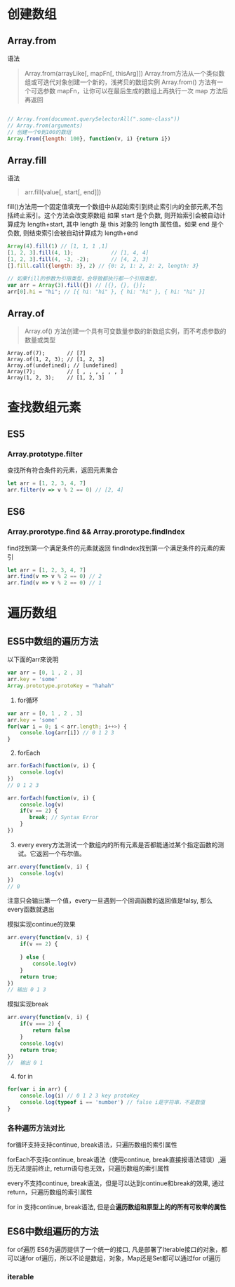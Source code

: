 
# 创建数组
## Array.from 
语法
>Array.from(arrayLike[, mapFn[, thisArg]])
Array.from方法从一个类似数组或可迭代对象创建一个新的，浅拷贝的数组实例
Array.from() 方法有一个可选参数 mapFn，让你可以在最后生成的数组上再执行一次 map 方法后再返回
```
```
```javascript
// Array.from(document.querySelectorAll(".some-class"))
// Array.from(arguments)
// 创建一个0到100的数组
Array.from({length: 100}, function(v, i) {return i})
```
## Array.fill
语法
> arr.fill(value[, start[, end]])

 fill()方法用一个固定值填充一个数组中从起始索引到终止索引内的全部元素,不包括终止索引。这个方法会改变原数组
如果 start 是个负数, 则开始索引会被自动计算成为 length+start, 其中 length 是 this 对象的 length 属性值。如果 end 是个负数, 则结束索引会被自动计算成为 length+end
```javascript
Array(4).fill(1) // [1, 1, 1 ,1]
[1, 2, 3].fill(4, 1);            // [1, 4, 4]
[1, 2, 3].fill(4, -3, -2);       // [4, 2, 3]
[].fill.call({length: 3}, 2) // {0: 2, 1: 2, 2: 2, length: 3}

// 如果fill的参数为引用类型，会导致都执行都一个引用类型，
var arr = Array(3).fill({}) // [{}, {}, {}];
arr[0].hi = "hi"; // [{ hi: "hi" }, { hi: "hi" }, { hi: "hi" }]
```
## Array.of
> Array.of() 方法创建一个具有可变数量参数的新数组实例，而不考虑参数的数量或类型
```
Array.of(7);       // [7] 
Array.of(1, 2, 3); // [1, 2, 3]
Array.of(undefined); // [undefined]
Array(7);          // [ , , , , , , ]
Array(1, 2, 3);    // [1, 2, 3]
```
# 查找数组元素
## ES5
### Array.prototype.filter 
查找所有符合条件的元素，返回元素集合
```javascript
let arr = [1, 2, 3, 4, 7]
arr.filter(v => v % 2 == 0) // [2, 4]
```
## ES6
### Array.prorotype.find && Array.prorotype.findIndex
find找到第一个满足条件的元素就返回
findIndex找到第一个满足条件的元素的索引
```javascript
let arr = [1, 2, 3, 4, 7]
arr.find(v => v % 2 == 0) // 2
arr.find(v => v % 2 == 0) // 1
```

# 遍历数组

## ES5中数组的遍历方法
以下面的arr來说明
```javascript
var arr = [0, 1 , 2 , 3]
arr.key = 'some'
Array.prototype.protoKey = "hahah"
```
1. for循环
```javascript
var arr = [0, 1 , 2 , 3]
arr.key = 'some'
for(var i = 0; i < arr.length; i++>) {
    console.log(arr[i]) // 0 1 2 3
}
```
2. forEach
```javascript
arr.forEach(function(v, i) {
    console.log(v)
})
// 0 1 2 3
``` 
```javascript
arr.forEach(function(v, i) {
    console.log(v)
    if(v == 2) {
       break; // Syntax Error
    }
})

```
3. every
every方法测试一个数组内的所有元素是否都能通过某个指定函数的测试。它返回一个布尔值。

```javascript
arr.every(function(v, i) {
    console.log(v)
})
// 0 
```
注意只会输出第一个值，every一旦遇到一个回调函数的返回值是falsy, 那么every函数就退出

模拟实现continue的效果
```javascript
arr.every(function(v, i) {
    if(v == 2) {
       
    } else {
        console.log(v)
    }
    return true;
})
// 输出 0 1 3 
```
模拟实现break
```javascript
arr.every(function(v, i) {
    if(v === 2) {
        return false
    }
    console.log(v)
    return true;
})
//  输出 0 1
```
4. for in
```javascript
for(var i in arr) {
    console.log(i) // 0 1 2 3 key protoKey
    console.log(typeof i == 'number') // false i是字符串，不是数值
}
```
### 各种遍历方法对比
for循环支持支持continue, break语法，只遍历数组的索引属性

forEach不支持continue, break语法（使用continue, break直接报语法错误）,遍历无法提前终止, return语句也无效，只遍历数组的索引属性

every不支持continue, break语法，但是可以达到continue和break的效果, 通过return，只遍历数组的索引属性

for in 支持continue, break语法, 但是会**遍历数组和原型上的的所有可枚举的属性**
## ES6中数组遍历的方法
for of遍历
ES6为遍历提供了一个统一的接口, 凡是部署了Iterable接口的对象，都可以通for of遍历，所以不论是数组，对象，Map还是Set都可以通过for of遍历
### iterable